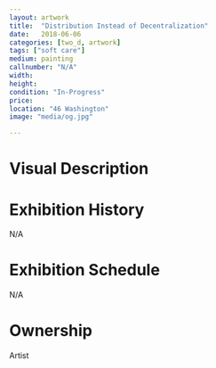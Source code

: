 ```yaml
---
layout: artwork
title:  "Distribution Instead of Decentralization"
date:   2018-06-06
categories: [two_d, artwork]
tags: ["soft care"]
medium: painting
callnumber: "N/A"
width: 
height: 
condition: "In-Progress"
price: 
location: "46 Washington"
image: "media/og.jpg"

---
```


# Visual Description

# Exhibition History
N/A

# Exhibition Schedule
N/A

# Ownership

Artist